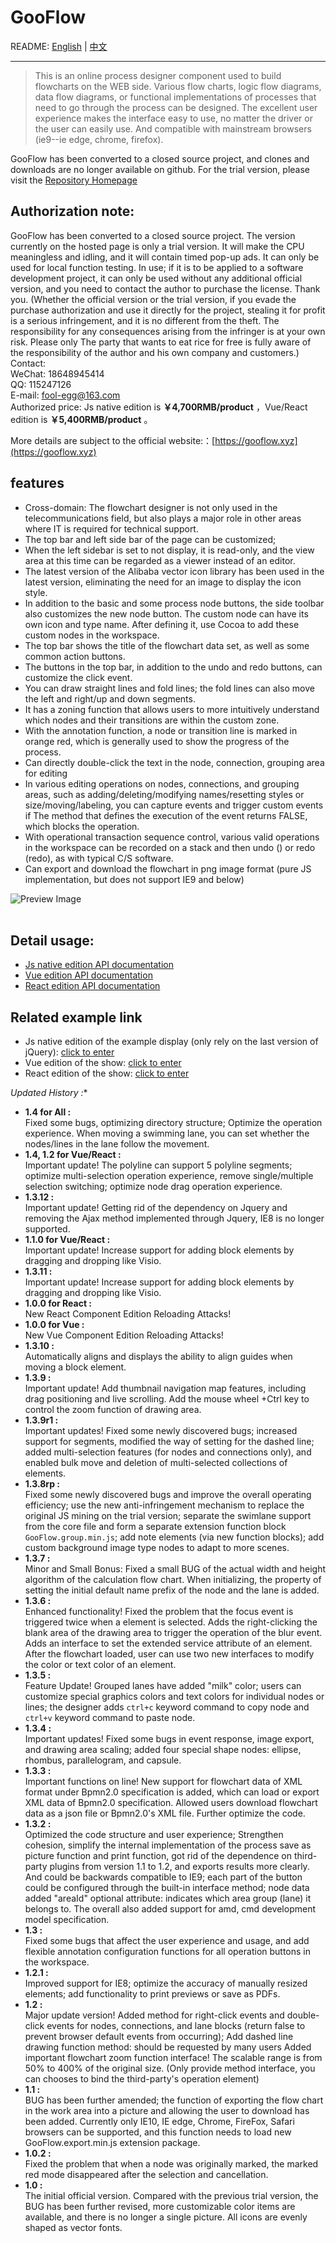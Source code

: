 # GooFlow

README: [English](https://github.com/sdlddr/GooFlow/blob/master/README_EN.md) | [中文](https://github.com/sdlddr/GooFlow/blob/master/README.md)

----
> This is an online process designer component used to build flowcharts on the WEB side. Various flow charts, logic flow diagrams, data flow diagrams, or functional implementations of processes that need to go through the process can be designed. The excellent user experience makes the interface easy to use, no matter the driver or the user can easily use. And compatible with mainstream browsers (ie9--ie edge, chrome, firefox).

GooFlow has been converted to a closed source project, and clones and downloads are no longer available on github. For the trial version, please visit the [Repository Homepage](https://gitee.com/gooflow/gooflow)


## Authorization note: ##
GooFlow has been converted to a closed source project. The version currently on the hosted page is only a trial version. It will make the CPU meaningless and idling, and it will contain timed pop-up ads. It can only be used for local function testing. In use; 
if it is to be applied to a software development project, it can only be used without any additional official version, and you need to contact the author to purchase the license. Thank you. (Whether the official version or the trial version, if you evade the purchase authorization and use it directly for the project, stealing it for profit is a serious infringement, and it is no different from the theft. The responsibility for any consequences arising from the infringer is at your own risk. Please only The party that wants to eat rice for free is fully aware of the responsibility of the author and his own company and customers.) <br>
Contact:<br>
WeChat: 18648945414<br>
QQ: 115247126<br>
E-mail: fool-egg@163.com <br>
Authorized price: Js native edition is <b>￥4,700RMB/product</b> ，Vue/React edition is <b>￥5,400RMB/product</b> 。<br>

More details are subject to the official website:：[https://gooflow.xyz](https://gooflow.xyz)

## features ##
* Cross-domain: The flowchart designer is not only used in the telecommunications field, but also plays a major role in other areas where IT is required for technical support.
* The top bar and left side bar of the page can be customized;
* When the left sidebar is set to not display, it is read-only, and the view area at this time can be regarded as a viewer instead of an editor.
* The latest version of the Alibaba vector icon library has been used in the latest version, eliminating the need for an image to display the icon style.
* In addition to the basic and some process node buttons, the side toolbar also customizes the new node button. The custom node can have its own icon and type name. After defining it, use Cocoa to add these custom nodes in the workspace.
* The top bar shows the title of the flowchart data set, as well as some common action buttons.
* The buttons in the top bar, in addition to the undo and redo buttons, can customize the click event.
* You can draw straight lines and fold lines; the fold lines can also move the left and right/up and down segments.
* It has a zoning function that allows users to more intuitively understand which nodes and their transitions are within the custom zone.
* With the annotation function, a node or transition line is marked in orange red, which is generally used to show the progress of the process.
* Can directly double-click the text in the node, connection, grouping area for editing
* In various editing operations on nodes, connections, and grouping areas, such as adding/deleting/modifying names/resetting styles or size/moving/labeling, you can capture events and trigger custom events if The method that defines the execution of the event returns FALSE, which blocks the operation.
* With operational transaction sequence control, various valid operations in the workspace can be recorded on a stack and then undo () or redo (redo), as with typical C/S software.
* Can export and download the flowchart in png image format (pure JS implementation, but does not support IE9 and below)

![Preview Image](https://git.oschina.net/uploads/images/2017/0531/145320_f0bb8c2c_472359.png "Preview Image")
<br><br>

## Detail usage: ##
* [Js native edition API documentation](https://gooflow.xyz/docs) 
* [Vue edition API documentation](https://gooflow.xyz/vueDoc)
* [React edition API documentation](https://gooflow.xyz/reactDoc)

## Related example link ##
* Js native edition of the example display (only rely on the last version of jQuery): [click to enter](https://gooflow.xyz/#demo)<br>
* Vue edition of the show: [click to enter](https://gooflow.gitee.io/vue/#)<br>
* React edition of the show: [click to enter](https://gooflow.gitee.io/react/)<br>

*Updated History :**
- **1.4 for All :** <br> Fixed some bugs, optimizing directory structure; Optimize the operation experience. When moving a swimming lane, you can set whether the nodes/lines in the lane follow the movement.
- **1.4, 1.2 for Vue/React :** <br> Important update! The polyline can support 5 polyline segments; optimize multi-selection operation experience, remove single/multiple selection switching; optimize node drag operation experience.
- **1.3.12 :** <br> Important update! Getting rid of the dependency on Jquery and removing the Ajax method implemented through Jquery, IE8 is no longer supported.
- **1.1.0 for Vue/React :** <br> Important update! Increase support for adding block elements by dragging and dropping like Visio.
- **1.3.11 :** <br> Important update! Increase support for adding block elements by dragging and dropping like Visio.
- **1.0.0 for React :** <br> New React Component Edition Reloading Attacks! 
- **1.0.0 for Vue :** <br> New Vue Component Edition Reloading Attacks! 
- **1.3.10 :** <br> Automatically aligns and displays the ability to align guides when moving a block element.
- **1.3.9 :** <br> Important update! Add thumbnail navigation map features, including drag positioning and live scrolling. Add the mouse wheel +Ctrl key to control the zoom function of drawing area.
- **1.3.9r1 :** <br> Important updates! Fixed some newly discovered bugs; increased support for segments, modified the way of setting for the dashed line; added multi-selection features (for nodes and connections only), and enabled bulk move and deletion of multi-selected collections of elements.
- **1.3.8rp :** <br> Fixed some newly discovered bugs and improve the overall operating efficiency; use the new anti-infringement mechanism to replace the original JS mining on the trial version; separate the swimlane support from the core file and form a separate extension function block <code>GooFlow.group.min.js</code>; add note elements (via new function blocks); add custom background image type nodes to adapt to more scenes.
- **1.3.7 :** <br> Minor and Small Bonus: Fixed a small BUG of the actual width and height algorithm of the calculation flow chart. When initializing, the property of setting the initial default name prefix of the node and the lane is added.
- **1.3.6 :** <br> Enhanced functionality! Fixed the problem that the focus event is triggered twice when a element is selected. Adds the right-clicking the blank area of the drawing area to trigger the operation of the blur event. Adds an interface to set the extended service attribute of an element. After the flowchart loaded, user can use two new interfaces to modify the color or text color of an element.
- **1.3.5 :** <br> Feature Update! Grouped lanes have added "milk" color; users can customize special graphics colors and text colors for individual nodes or lines; the designer adds <code>ctrl+c</code> keyword command to copy node and <code>ctrl+v</code> keyword command to paste node.
- **1.3.4 :** <br> Important updates! Fixed some bugs in event response, image export, and drawing area scaling; added four special shape nodes: ellipse, rhombus, parallelogram, and capsule.
- **1.3.3 :** <br> Important functions on line! New support for flowchart data of XML format under Bpmn2.0 specification is added, which can load or export XML data of Bpmn2.0 specification. Allowed users download flowchart data as a json file or Bpmn2.0's XML file. Further optimize the code.
- **1.3.2 :** <br> Optimized the code structure and user experience; Strengthen cohesion, simplify the internal implementation of the process save as picture function and print function, got rid of the dependence on third-party plugins from version 1.1 to 1.2, and exports results more clearly. And could be backwards compatible to IE9; each part of the button could be configured through the built-in interface method; node data added "areaId" optional attribute: indicates which area group (lane) it belongs to. The overall also added support for amd, cmd development model specification.
- **1.3 :** <br> Fixed some bugs that affect the user experience and usage, and add flexible annotation configuration functions for all operation buttons in the workspace.
- **1.2.1 :** <br> Improved support for IE8; optimize the accuracy of manually resized elements; add functionality to print previews or save as PDFs.
- **1.2 :** <br> Major update version! Added method for right-click events and double-click events for nodes, connections, and lane blocks (return false to prevent browser default events from occurring); Add dashed line drawing function method: should be requested by many users Added important flowchart zoom function interface! The scalable range is from 50% to 400% of the original size. (Only provide method interface, you can chooses to bind the third-party's operation element)
- **1.1 :** <br> BUG has been further amended; the function of exporting the flow chart in the work area into a picture and allowing the user to download has been added. Currently only IE10, IE edge, Chrome, FireFox, Safari browsers can be supported, and this function needs to load new GooFlow.export.min.js extension package.
- **1.0.2 :** <br> Fixed the problem that when a node was originally marked, the marked red mode disappeared after the selection and cancellation.
- **1.0 :** <br> The initial official version. Compared with the previous trial version, the BUG has been further revised, more customizable color items are available, and there is no longer a single picture. All icons are evenly shaped as vector fonts.
